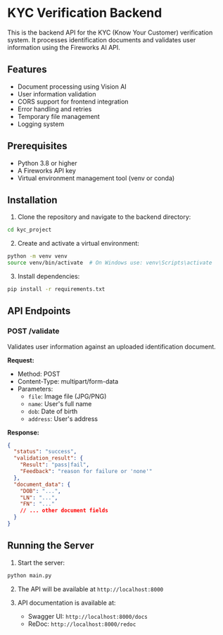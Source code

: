 # KYC Verification Backend

This is the backend API for the KYC (Know Your Customer) verification system. It processes identification documents and validates user information using the Fireworks AI API.

## Features

- Document processing using Vision AI
- User information validation
- CORS support for frontend integration
- Error handling and retries
- Temporary file management
- Logging system

## Prerequisites

- Python 3.8 or higher
- A Fireworks API key
- Virtual environment management tool (venv or conda)

## Installation

1. Clone the repository and navigate to the backend directory:

```bash
cd kyc_project
```

2. Create and activate a virtual environment:

```bash
python -m venv venv
source venv/bin/activate  # On Windows use: venv\Scripts\activate
```

3. Install dependencies:

```bash
pip install -r requirements.txt
```

## API Endpoints

### POST /validate

Validates user information against an uploaded identification document.

**Request:**

- Method: POST
- Content-Type: multipart/form-data
- Parameters:
  - `file`: Image file (JPG/PNG)
  - `name`: User's full name
  - `dob`: Date of birth
  - `address`: User's address

**Response:**

```json
{
  "status": "success",
  "validation_result": {
    "Result": "pass|fail",
    "Feedback": "reason for failure or 'none'"
  },
  "document_data": {
    "DOB": "...",
    "LN": "...",
    "FN": "..."
    // ... other document fields
  }
}
```

## Running the Server

1. Start the server:

```bash
python main.py
```

2. The API will be available at `http://localhost:8000`

3. API documentation is available at:
   - Swagger UI: `http://localhost:8000/docs`
   - ReDoc: `http://localhost:8000/redoc`
